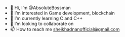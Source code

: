 - 👋 Hi, I’m @AbsoluteBossman
- 👀 I’m interested in Game development, blockchain
- 🌱 I’m currently learning C and C++
- 💞️ I’m looking to collaborate on 
- 📫 How to reach me sheikhadnanofficial@gmail.com

<!---
AbsoluteBossman/AbsoluteBossman is a ✨ special ✨ repository because its `README.md` (this file) appears on your GitHub profile.
You can click the Preview link to take a look at your changes.
--->
